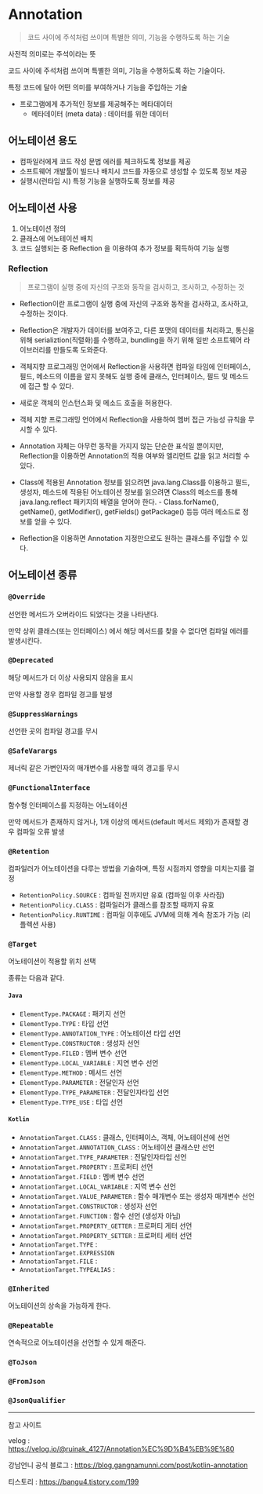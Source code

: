 # Annotation

> 코드 사이에 주석처럼 쓰이며 특별한 의미, 기능을 수행하도록 하는 기술



사전적 의미로는 주석이라는 뜻

코드 사이에 주석처럼 쓰이며 특별한 의미, 기능을 수행하도록 하는 기술이다.

특정 코드에 달아 어떤 의미를 부여하거나 기능을 주입하는 기술



- 프로그램에게 추가적인 정보를 제공해주는 메타데이터
  - 메타데이터 (meta data) : 데이터를 위한 데이터



## 어노테이션 용도

- 컴파일러에게 코드 작성 문법 에러를 체크하도록 정보를 제공
- 소프트웨어 개발툴이 빌드나 배치시 코드를 자동으로 생성할 수 있도록 정보 제공
- 실행시(런타임 시) 특정 기능을 실행하도록 정보를 제공



## 어노테이션 사용

1. 어노테이션 정의
2. 클래스에 어노테이션 배치
3. 코드 실행되는 중 Reflection 을 이용하여 추가 정보를 획득하여 기능 실행



### Reflection

> 프로그램이 실행 중에 자신의 구조와 동작을 검사하고, 조사하고, 수정하는 것

- Reflection이란 프로그램이 실행 중에 자신의 구조와 동작을 검사하고, 조사하고, 수정하는 것이다.

- Reflection은 개발자가 데이터를 보여주고, 다른 포맷의 데이터를 처리하고, 통신을 위해 serializtion(직렬화)를 수행하고, bundling을 하기 위해 일반 소프트웨어 라이브러리를 만들도록 도와준다.

- 객체지향 프로그래밍 언어에서 Reflection을 사용하면 컴파일 타임에 인터페이스, 필드, 메소드의 이름을 알지 못해도 실행 중에 클래스, 인터페이스, 필드 및 메소드에 접근 할 수 있다.

- 새로운 객체의 인스턴스화 및 메소드 호출을 허용한다.

- 객체 지향 프로그래밍 언어에서 Reflection을 사용하여 멤버 접근 가능성 규칙을 무시할 수 있다.

- Annotation 자체는 아무런 동작을 가지지 않는 단순한 표식일 뿐이지만, Reflection을 이용하면 Annotation의 적용 여부와 엘리먼트 값을 읽고 처리할 수 있다.

- Class에 적용된 Annotation 정보를 읽으려면 java.lang.Class를 이용하고
  필드, 생성자, 메소드에 적용된 어노테이션 정보를 읽으려면 Class의 메소드를 통해 java.lang.reflect 패키지의 배열을 얻어야 한다.
  \- Class.forName(), getName(), getModifier(), getFields() getPackage() 등등 여러 메소드로 정보를 얻을 수 있다.

- Reflection을 이용하면 Annotation 지정만으로도 원하는 클래스를 주입할 수 있다.



## 어노테이션 종류

### `@Override`

선언한 메서드가 오버라이드 되었다는 것을 나타낸다.

만약 상위 클래스(또는 인터페이스) 에서 해당 메서드를 찾을 수 없다면 컴파일 에러를 발생시킨다.



### `@Deprecated`

해당 메서드가 더 이상 사용되지 않음을 표시

만약 사용할 경우 컴파일 경고를 발생



### `@SuppressWarnings`

선언한 곳의 컴파일 경고를 무시



### `@SafeVarargs`

제너릭 같은 가변인자의 매개변수를 사용할 때의 경고를 무시



### `@FunctionalInterface`

함수형 인터페이스를 지정하는 어노테이션

만약 메서드가 존재하지 않거나, 1개 이상의 메서드(default 메서드 제외)가 존재할 경우 컴파일 오류 발생



### `@Retention`

컴파일러가 어노테이션을 다루는 방법을 기술하며, 특정 시점까지 영향을 미치는지를 결정

- `RetentionPolicy.SOURCE` : 컴파일 전까지만 유효 (컴파일 이후 사라짐)
- `RetentionPolicy.CLASS` : 컴파일러가 클래스를 참조할 때까지 유효
- `RetentionPolicy.RUNTIME` : 컴파일 이후에도 JVM에 의해 계속 참조가 가능 (리플렉션 사용)



### `@Target`

어노테이션이 적용할 위치 선택

종류는 다음과 같다.

#### `Java`

- `ElementType.PACKAGE` : 패키지 선언
- `ElementType.TYPE` : 타입 선언
- `ElementType.ANNOTATION_TYPE` : 어노테이션 타입 선언
- `ElementType.CONSTRUCTOR` : 생성자 선언
- `ElementType.FILED` : 멤버 변수 선언
- `ElementType.LOCAL_VARIABLE` : 지연 변수 선언
- `ElementType.METHOD` : 메서드 선언
- `ElementType.PARAMETER` : 전달인자 선언
- `ElementType.TYPE_PARAMETER` : 전달인자타입 선언
- `ElementType.TYPE_USE` : 타입 선언



#### `Kotlin`

- `AnnotationTarget.CLASS` : 클래스, 인터페이스, 객체, 어노테이션에 선언
- `AnnotationTarget.ANNOTATION_CLASS` : 어노테이션 클래스만 선언
- `AnnotationTarget.TYPE_PARAMETER` : 전달인자타입 선언
- `AnnotationTarget.PROPERTY` : 프로퍼티 선언
- `AnnotationTarget.FIELD` : 멤버 변수 선언
- `AnnotationTarget.LOCAL_VARIABLE` : 지역 변수 선언
- `AnnotationTarget.VALUE_PARAMETER` : 함수 매개변수 또는 생성자 매개변수 선언
- `AnnotationTarget.CONSTRUCTOR` : 생성자 선언
- `AnnotationTarget.FUNCTION` : 함수 선언 (생성자 아님)
- `AnnotationTarget.PROPERTY_GETTER` : 프로퍼티 게터 선언
- `AnnotationTarget.PROPERTY_SETTER` : 프로퍼티 세터 선언
- `AnnotationTarget.TYPE` : 
- `AnnotationTarget.EXPRESSION`
- `AnnotationTarget.FILE` : 
- `AnnotationTarget.TYPEALIAS` : 



### `@Inherited`

어노테이션의 상속을 가능하게 한다.



### `@Repeatable `

연속적으로 어노테이션을 선언할 수 있게 해준다.



### `@ToJson`



### `@FromJson`



### `@JsonQualifier`



----

참고 사이트



velog : https://velog.io/@ruinak_4127/Annotation%EC%9D%B4%EB%9E%80

강남언니 공식 블로그 : https://blog.gangnamunni.com/post/kotlin-annotation

티스토리 : https://bangu4.tistory.com/199